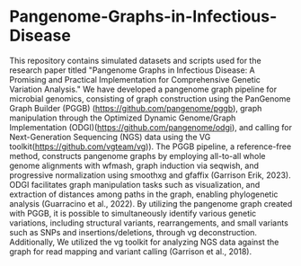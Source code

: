 # Pangenome-Graphs-in-Infectious-Disease
This repository contains simulated datasets and scripts used for the research paper titled "Pangenome Graphs in Infectious Disease: A Promising and Practical Implementation for Comprehensive Genetic Variation Analysis."
We have developed a pangenome graph pipeline for microbial genomics, consisting of graph construction using the PanGenome Graph Builder (PGGB) (https://github.com/pangenome/pggb), graph manipulation through the Optimized Dynamic Genome/Graph Implementation (ODGI)(https://github.com/pangenome/odgi), and calling for Next-Generation Sequencing (NGS) data using the VG toolkit(https://github.com/vgteam/vg)). 
The PGGB pipeline, a reference-free method, constructs pangenome graphs by employing all-to-all whole genome alignments with wfmash, graph induction via seqwish, and progressive normalization using smoothxg and gfaffix (Garrison Erik, 2023). ODGI facilitates graph manipulation tasks such as visualization, and extraction of distances among paths in the graph, enabling phylogenetic analysis (Guarracino et al., 2022). By utilizing the pangenome graph created with PGGB, it is possible to simultaneously identify various genetic variations, including structural variants, rearrangements, and small variants such as SNPs and insertions/deletions, through vg deconstruction. Additionally, We utilized the vg toolkit for analyzing NGS data against the graph for read mapping and variant calling (Garrison et al., 2018). 
